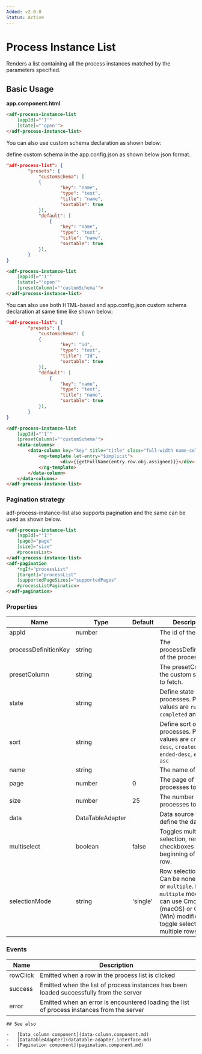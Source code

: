 ```yaml
---
Added: v2.0.0
Status: Active
---
```

# Process Instance List

Renders a list containing all the process instances matched by the parameters specified.

## Basic Usage

**app.component.html**

```html
<adf-process-instance-list
    [appId]="'1'"
    [state]="'open'">
</adf-process-instance-list>
```

You can also use custom schema declaration as shown below:

define custom schema in the app.config.json as shown below json format.

```json
"adf-process-list": {
        "presets": {
            "customSchema": [
            {
                    "key": "name",
                    "type": "text",
                    "title": "name",
                    "sortable": true         
            }],
            "default": [
                {
                    "key": "name",
                    "type": "text",
                    "title": "name",
                    "sortable": true
            }],
        }
}
```

```html
<adf-process-instance-list
    [appId]="'1'"
    [state]="'open'"
    [presetColumn]="'customSchema'">
</adf-process-instance-list>
```

You can also use both HTML-based and app.config.json custom schema declaration at same time like shown below:

```json
"adf-process-list": {
        "presets": {
            "customSchema": [
            {
                    "key": "id",
                    "type": "text",
                    "title": "Id",
                    "sortable": true
            }],
            "default": [
                {
                    "key": "name",
                    "type": "text",
                    "title": "name",
                    "sortable": true
            }],
        }
}
```

```html
<adf-process-instance-list
    [appId]="'1'" 
    [presetColumn]="'customSchema'">
    <data-columns>
        <data-column key="key" title="title" class="full-width name-column">
            <ng-template let-entry="$implicit">
                    <div>{{getFullName(entry.row.obj.assignee)}}</div>
            </ng-template>
        </data-column>
    </data-columns>
</adf-process-instance-list>
```

### Pagination strategy

adf-process-instance-list also supports pagination and the same can be used as shown below.

```html
<adf-process-instance-list
    [appId]="'1'"
    [page]="page"
    [size]="size"
    #processList>
</adf-process-instance-list>
<adf-pagination
    *ngIf="processList"
    [target]="processList"
    [supportedPageSizes]="supportedPages"
    #processListPagination>
</adf-pagination>
```

### Properties

| Name | Type | Default | Description |
| ---- | ----------- | --- | --- |
| appId | number |  | The id of the app. |
| processDefinitionKey | string |  | The processDefinitionKey of the process. |
| presetColumn | string | | The presetColumn of the custom schema to fetch. |
| state | string |  | Define state of the processes. Possible values are `running`, `completed` and `all` |
| sort | string |  | Define sort of the processes. Possible values are `created-desc`, `created-asc`, `ended-desc`, `ended-asc` |
| name | string | | The name of the list. |
| page | number | 0 | The page of the processes to fetch. |
| size | number | 25 | The number of processes to fetch. |
| data | DataTableAdapter |  | Data source to define the datatable. |
| multiselect | boolean | false | Toggles multiple row selection, renders checkboxes at the beginning of each row. |
| selectionMode | string | 'single' | Row selection mode. Can be none, `single` or `multiple`. For `multiple` mode you can use Cmd (macOS) or Ctrl (Win) modifier key to toggle selection for multiple rows. |

### Events

| Name | Description |
| ---- | ----------- |
| rowClick | Emitted when a row in the process list is clicked |
| success | Emitted when the list of process instances has been loaded successfully from the server |
| error | Emitted when an error is encountered loading the list of process instances from the server |

```
## See also

-   [Data column component](data-column.component.md)
-   [DataTableAdapter](datatable-adapter.interface.md)
-   [Pagination component](pagination.component.md)